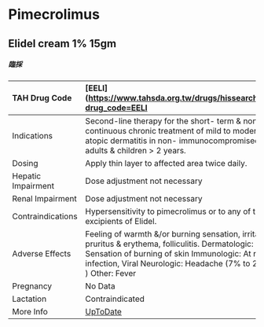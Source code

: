 # Pimecrolimus

## Elidel cream 1% 15gm

##### 臨採

| TAH Drug Code      | [EELI](https://www.tahsda.org.tw/drugs/hissearch.php?drug_code=EELI                                                                                                                                                            |
|:-------------------|:-------------------------------------------------------------------------------------------------------------------------------------------------------------------------------------------------------------------------------|
| Indications        | Second-line therapy for the short- term & non-continuous chronic treatment of mild to moderate atopic dermatitis in non- immunocompromised adults & children > 2 years.                                                        |
| Dosing             | Apply thin layer to affected area twice daily.                                                                                                                                                                                 |
| Hepatic Impairment | Dose adjustment not necessary                                                                                                                                                                                                  |
| Renal Impairment   | Dose adjustment not necessary                                                                                                                                                                                                  |
| Contraindications  | Hypersensitivity to pimecrolimus or to any of the excipients of Elidel.                                                                                                                                                        |
| Adverse Effects    | Feeling of warmth &/or burning sensation, irritation, pruritus & erythema, folliculitis. Dermatologic: Sensation of burning of skin Immunologic: At risk for infection, Viral Neurologic: Headache (7% to 25.4% ) Other: Fever |
| Pregnancy          | No Data                                                                                                                                                                                                                        |
| Lactation          | Contraindicated                                                                                                                                                                                                                |
| More Info          | [UpToDate](https://www.uptodate.com/contents/pimecrolimus-drug-information)                                                                                                                                                    |

